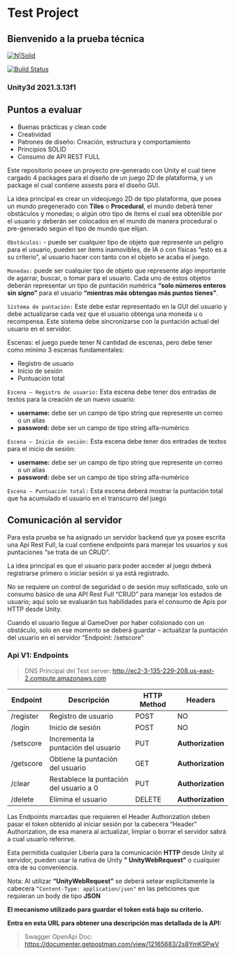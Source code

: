 # Test Project
## Bienvenido a la prueba técnica

[![N|Solid](https://cldup.com/dTxpPi9lDf.thumb.png)](http://ec2-3-135-229-208.us-east-2.compute.amazonaws.com)

[![Build Status](https://travis-ci.org/joemccann/dillinger.svg?branch=master)](http://ec2-3-135-229-208.us-east-2.compute.amazonaws.com)

### Unity3d 2021.3.13f1

## Puntos a evaluar

- Buenas prácticas y clean code
- Creatividad
- Patrones de diseño: Creación, estructura y comportamiento
- Principios SOLID
- Consumo de API REST FULL

Este repositorio posee un proyecto pre-generado con Unity el cual tiene cargado 4 packages para el diseño de un juego 2D de plataforma, y un package el cual contiene assests para el diseño GUI.

La idea principal es crear un videojuego 2D de tipo plataforma, que posea un mundo pregenerado con **Tiles** o **Procedural**, el mundo deberá tener obstáculos y monedas; o algún otro tipo de ítems el cual sea obtenible por el usuario y deberán ser colocados en el mundo de manera procedural o pre-generado según el tipo de mundo que elijan.

``Obstáculos:`` - puede ser cualquier tipo de objeto que represente un peligro para el usuario, pueden ser ítems inamovibles, de IA o con físicas “esto es a su criterio”, al usuario hacer con tanto con el objeto se acaba el juego.

``Monedas:``  puede ser cualquier tipo de objeto que represente algo importante de agarrar, buscar, o tomar para el usuario. Cada uno de estos objetos deberán representar un tipo de puntación numérica **“solo números enteros sin signo”** para el usuario **“mientras más obtengas más puntos tienes”**.

``Sistema de puntación:`` Este debe estar representado en la GUI del usuario y debe actualizarse cada vez que el usuario obtenga una moneda u o recompensa. Este sistema debe sincronizarse con la puntación actual del usuario en el servidor.

Escenas: el juego puede tener N cantidad de escenas, pero debe tener como mínimo 3 escenas fundamentales:
- Registro de usuario
- Inicio de sesión
- Puntuación total

``Escena – Registro de usuario:`` Esta escena debe tener dos entradas de textos para la creación de un nuevo usuario:
- **username:** debe ser un campo de tipo string que represente un correo o un alias
- **password:** debe ser un campo de tipo string alfa-numérico

``Escena – Inicio de sesión:`` Esta escena debe tener dos entradas de textos para el inicio de sesión:
- **username:** debe ser un campo de tipo string que represente un correo o un alias
- **password:** debe ser un campo de tipo string alfa-numérico

``Escena – Puntuación total:`` Esta escena deberá mostrar la puntación total que ha acumulado el usuario en el transcurro del juego

## Comunicación al servidor

Para esta prueba se ha asignado un servidor backend que ya posee escrita una Api Rest Full, la cual contiene endpoints para manejar los usuarios y sus puntaciones “se trata de un CRUD”.

La idea principal es que el usuario para poder acceder al juego deberá registrarse primero o iniciar sesión si ya está registrado.

No se requiere un control de seguridad o de sesión muy sofisticado, solo un consumo básico de una API Rest Full “CRUD” para manejar los estados de usuario; aquí solo se evaluarán tus habilidades para el consumo de Apis por HTTP desde Unity.

Cuando el usuario llegue al GameOver por haber colisionado con un obstáculo, solo en ese momento se deberá guardar – actualizar la puntación del usuario en el servidor “Endpoint: /setscore”

### Api V1: Endpoints ###

> DNS Principal del Test server:
> http://ec2-3-135-229-208.us-east-2.compute.amazonaws.com

| Endpoint | Descripción | HTTP Method | Headers |
| ------ | ------ | ------ |  ------ |
| /register | Registro de usuario | POST | NO
| /login | Inicio de sesión  | POST | NO
| /setscore | Incrementa la puntación del usuario | PUT | **Authorization** |
| /getscore | Obtiene la puntación del usuario  | GET | **Authorization** |
| /clear | Restablece la puntación del usuario a 0 | PUT | **Authorization** |
| /delete | Elimina el usuario | DELETE | **Authorization** |

Las Endpoints marcadas que requieren el Header Authorization deben pasar el token obtenido al iniciar sesión por la cabecera “Header” Authorization, de esa manera al actualizar, limpiar o borrar el servidor sabrá a cual usuario referirse.

Esta permitida cualquier Liberia para la comunicación **HTTP** desde Unity al servidor, pueden usar la nativa de Unity **" UnityWebRequest”** o cualquier otra de su conveniencia.

Nota: Al utilizar **“UnityWebRequest”** se deberá setear explícitamente la cabecera ``“Content-Type: application/json"`` en las peticiones que requieran un body de tipo **JSON**

**El mecanismo utilizado para guardar el token está bajo su criterio.**


**Entra en esta URL para obtener una descripción mas detallada de la API:**

> Swagger OpenApi Doc:
> https://documenter.getpostman.com/view/12165683/2s8YmKSPwV
